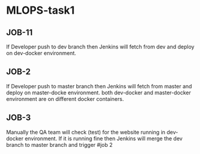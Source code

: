 # MLOPS-task1

## JOB-11
If Developer push to dev branch then Jenkins will fetch from dev and deploy on dev-docker environment.

## JOB-2
If Developer push to master branch then Jenkins will fetch from master and deploy on master-docke environment.
both dev-docker and master-docker environment are on different docker containers.

## JOB-3
Manually the QA team will check (test) for the website running in dev-docker environment. If it is running fine then Jenkins will merge the dev branch to master branch and trigger #job 2

